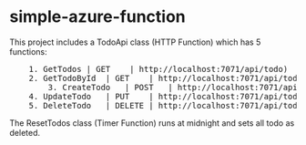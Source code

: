 # simple-azure-function
This project includes a TodoApi class (HTTP Function) which has 5 functions:
<pre>
	1. GetTodos	| GET	 | http://localhost:7071/api/todo)
	2. GetTodoById	| GET 	 | http://localhost:7071/api/todo/{id})
    	3. CreateTodo	| POST	 | http://localhost:7071/api/todo)
	4. UpdateTodo	| PUT	 | http://localhost:7071/api/todo/{id})
	5. DeleteTodo	| DELETE | http://localhost:7071/api/todo/{id})
</pre>
The ResetTodos class (Timer Function) runs at midnight and sets all todo as deleted.
